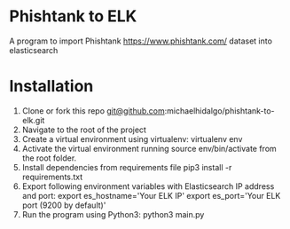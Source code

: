 # Phishtank to ELK
A program to import Phishtank https://www.phishtank.com/ dataset into elasticsearch

# Installation

1. Clone or fork this repo git@github.com:michaelhidalgo/phishtank-to-elk.git
2. Navigate to the root of the project
3. Create a virtual environment using virtualenv:
    virtualenv env
4. Activate the virtual environment running source env/bin/activate from the root folder.
5. Install dependencies from requirements file pip3 install -r requirements.txt
6. Export following environment variables with Elasticsearch IP address and port:
  export es_hostname='Your ELK IP'
  export es_port='Your ELK port (9200 by default)'  
7. Run the program using Python3:
    python3 main.py
